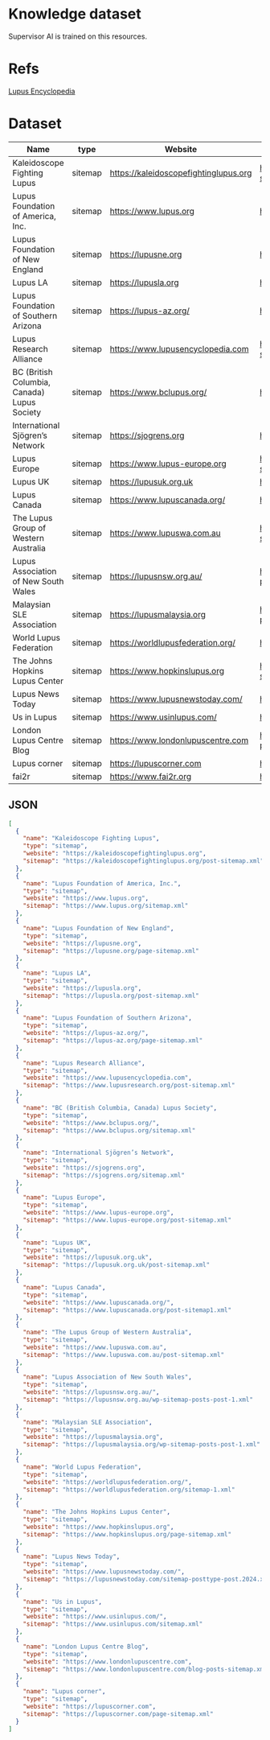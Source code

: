 # Knowledge dataset

Supervisor AI is trained on this resources.

# Refs
[Lupus Encyclopedia](https://www.lupusencyclopedia.com/patient-resources/)

# Dataset

| Name | type | Website | Sitemap |
| ---  | ---  | ---     | ---     |
| Kaleidoscope Fighting Lupus | sitemap | https://kaleidoscopefightinglupus.org | https://kaleidoscopefightinglupus.org/post-sitemap.xml|
| Lupus Foundation of America, Inc.| sitemap | https://www.lupus.org | https://www.lupus.org/sitemap.xml |
| Lupus Foundation of New England  | sitemap |  https://lupusne.org | https://lupusne.org/page-sitemap.xml |
| Lupus LA | sitemap | https://lupusla.org | https://lupusla.org/post-sitemap.xml |
| Lupus Foundation of Southern Arizona | sitemap |  https://lupus-az.org/ | https://lupus-az.org/page-sitemap.xml |
| Lupus Research Alliance | sitemap |  https://www.lupusencyclopedia.com | https://www.lupusresearch.org/post-sitemap.xml |
| BC (British Columbia, Canada) Lupus Society | sitemap | https://www.bclupus.org/ | https://www.bclupus.org/sitemap.xml |
| International Sjögren’s Network | sitemap | https://sjogrens.org | https://sjogrens.org/sitemap.xml |
| Lupus Europe | sitemap | https://www.lupus-europe.org | https://www.lupus-europe.org/post-sitemap.xml |
| Lupus UK | sitemap | https://lupusuk.org.uk | https://lupusuk.org.uk/post-sitemap.xml |
| Lupus Canada | sitemap | https://www.lupuscanada.org/ | https://www.lupuscanada.org/ | https://www.lupuscanada.org/post-sitemap1.xml |
| The Lupus Group of Western Australia | sitemap | https://www.lupuswa.com.au | https://www.lupuswa.com.au/post-sitemap.xml |
| Lupus Association of New South Wales | sitemap | https://lupusnsw.org.au/ | https://lupusnsw.org.au/wp-sitemap-posts-post-1.xml |
| Malaysian SLE Association | sitemap | https://lupusmalaysia.org | https://lupusmalaysia.org/wp-sitemap-posts-post-1.xml |
| World Lupus Federation | sitemap | https://worldlupusfederation.org/ | https://worldlupusfederation.org/ | https://worldlupusfederation.org/sitemap-1.xml |
| The Johns Hopkins Lupus Center | sitemap | https://www.hopkinslupus.org | https://www.hopkinslupus.org/page-sitemap.xml |
| Lupus News Today | sitemap | https://www.lupusnewstoday.com/ | https://www.lupusnewstoday.com/ | https://lupusnewstoday.com/sitemap-posttype-post.2024.xml |
| Us in Lupus | sitemap | https://www.usinlupus.com/ | https://www.usinlupus.com/sitemap.xml |
| London Lupus Centre Blog | sitemap | https://www.londonlupuscentre.com |https://www.londonlupuscentre.com/blog-posts-sitemap.xml |
| Lupus corner | sitemap | https://lupuscorner.com | https://lupuscorner.com/page-sitemap.xml |
| fai2r | sitemap | https://www.fai2r.org | https://www.fai2r.org/sitemap_index.xml |

## JSON
```json
[
  {
    "name": "Kaleidoscope Fighting Lupus",
    "type": "sitemap",
    "website": "https://kaleidoscopefightinglupus.org",
    "sitemap": "https://kaleidoscopefightinglupus.org/post-sitemap.xml"
  },
  {
    "name": "Lupus Foundation of America, Inc.",
    "type": "sitemap",
    "website": "https://www.lupus.org",
    "sitemap": "https://www.lupus.org/sitemap.xml"
  },
  {
    "name": "Lupus Foundation of New England",
    "type": "sitemap",
    "website": "https://lupusne.org",
    "sitemap": "https://lupusne.org/page-sitemap.xml"
  },
  {
    "name": "Lupus LA",
    "type": "sitemap",
    "website": "https://lupusla.org",
    "sitemap": "https://lupusla.org/post-sitemap.xml"
  },
  {
    "name": "Lupus Foundation of Southern Arizona",
    "type": "sitemap",
    "website": "https://lupus-az.org/",
    "sitemap": "https://lupus-az.org/page-sitemap.xml"
  },
  {
    "name": "Lupus Research Alliance",
    "type": "sitemap",
    "website": "https://www.lupusencyclopedia.com",
    "sitemap": "https://www.lupusresearch.org/post-sitemap.xml"
  },
  {
    "name": "BC (British Columbia, Canada) Lupus Society",
    "type": "sitemap",
    "website": "https://www.bclupus.org/",
    "sitemap": "https://www.bclupus.org/sitemap.xml"
  },
  {
    "name": "International Sjögren’s Network",
    "type": "sitemap",
    "website": "https://sjogrens.org",
    "sitemap": "https://sjogrens.org/sitemap.xml"
  },
  {
    "name": "Lupus Europe",
    "type": "sitemap",
    "website": "https://www.lupus-europe.org",
    "sitemap": "https://www.lupus-europe.org/post-sitemap.xml"
  },
  {
    "name": "Lupus UK",
    "type": "sitemap",
    "website": "https://lupusuk.org.uk",
    "sitemap": "https://lupusuk.org.uk/post-sitemap.xml"
  },
  {
    "name": "Lupus Canada",
    "type": "sitemap",
    "website": "https://www.lupuscanada.org/",
    "sitemap": "https://www.lupuscanada.org/post-sitemap1.xml"
  },
  {
    "name": "The Lupus Group of Western Australia",
    "type": "sitemap",
    "website": "https://www.lupuswa.com.au",
    "sitemap": "https://www.lupuswa.com.au/post-sitemap.xml"
  },
  {
    "name": "Lupus Association of New South Wales",
    "type": "sitemap",
    "website": "https://lupusnsw.org.au/",
    "sitemap": "https://lupusnsw.org.au/wp-sitemap-posts-post-1.xml"
  },
  {
    "name": "Malaysian SLE Association",
    "type": "sitemap",
    "website": "https://lupusmalaysia.org",
    "sitemap": "https://lupusmalaysia.org/wp-sitemap-posts-post-1.xml"
  },
  {
    "name": "World Lupus Federation",
    "type": "sitemap",
    "website": "https://worldlupusfederation.org/",
    "sitemap": "https://worldlupusfederation.org/sitemap-1.xml"
  },
  {
    "name": "The Johns Hopkins Lupus Center",
    "type": "sitemap",
    "website": "https://www.hopkinslupus.org",
    "sitemap": "https://www.hopkinslupus.org/page-sitemap.xml"
  },
  {
    "name": "Lupus News Today",
    "type": "sitemap",
    "website": "https://www.lupusnewstoday.com/",
    "sitemap": "https://lupusnewstoday.com/sitemap-posttype-post.2024.xml"
  },
  {
    "name": "Us in Lupus",
    "type": "sitemap",
    "website": "https://www.usinlupus.com/",
    "sitemap": "https://www.usinlupus.com/sitemap.xml"
  },
  {
    "name": "London Lupus Centre Blog",
    "type": "sitemap",
    "website": "https://www.londonlupuscentre.com",
    "sitemap": "https://www.londonlupuscentre.com/blog-posts-sitemap.xml"
  },
  {
    "name": "Lupus corner",
    "type": "sitemap",
    "website": "https://lupuscorner.com",
    "sitemap": "https://lupuscorner.com/page-sitemap.xml"
  }
]
```
